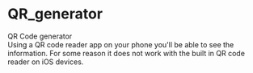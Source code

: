 # QR_generator
QR Code generator  
Using a QR code reader app on your phone you'll be able to see the information. For some reason it does not work with the built in QR code reader on iOS devices.
